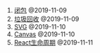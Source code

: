 1. [闭包](./JavaScript/闭包.md) @2019-11-09
2. [垃圾回收](./JavaScript/垃圾回收.md) @2019-11-09
3. [SVG](./可视化/SVG.md) @2019-11-10
4. [Canvas](./可视化/Canvas.md) @2019-11-10
5. [React生命周期](./React/生命周期.md) @2019-11-11

